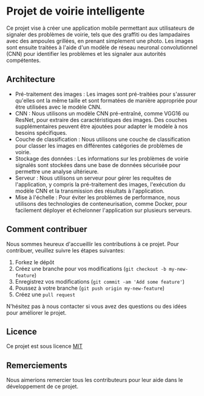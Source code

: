 # Projet de voirie intelligente

Ce projet vise à créer une application mobile permettant aux utilisateurs de signaler des problèmes de voirie, tels que des graffiti ou des lampadaires avec des ampoules grillées, en prenant simplement une photo. Les images sont ensuite traitées à l'aide d'un modèle de réseau neuronal convolutionnel (CNN) pour identifier les problèmes et les signaler aux autorités compétentes.

## Architecture

- Pré-traitement des images : Les images sont pré-traitées pour s'assurer qu'elles ont la même taille et sont formatées de manière appropriée pour être utilisées avec le modèle CNN.
- CNN : Nous utilisons un modèle CNN pré-entraîné, comme VGG16 ou ResNet, pour extraire des caractéristiques des images. Des couches supplémentaires peuvent être ajoutées pour adapter le modèle à nos besoins spécifiques.
- Couche de classification : Nous utilisons une couche de classification pour classer les images en différentes catégories de problèmes de voirie.
- Stockage des données : Les informations sur les problèmes de voirie signalés sont stockées dans une base de données sécurisée pour permettre une analyse ultérieure.
- Serveur : Nous utilisons un serveur pour gérer les requêtes de l'application, y compris la pré-traitement des images, l'exécution du modèle CNN et la transmission des résultats à l'application.
- Mise à l'échelle : Pour éviter les problèmes de performance, nous utilisons des technologies de conteneurisation, comme Docker, pour facilement déployer et échelonner l'application sur plusieurs serveurs.

## Comment contribuer

Nous sommes heureux d'accueillir les contributions à ce projet. Pour contribuer, veuillez suivre les étapes suivantes:

1. Forkez le dépôt
2. Créez une branche pour vos modifications (`git checkout -b my-new-feature`)
3. Enregistrez vos modifications (`git commit -am 'Add some feature'`)
4. Poussez à votre branche (`git push origin my-new-feature`)
5. Créez une `pull request`

N'hésitez pas à nous contacter si vous avez des questions ou des idées pour améliorer le projet.

## Licence

Ce projet est sous licence [MIT](https://opensource.org/licenses/MIT)

## Remerciements

Nous aimerions remercier tous les contributeurs pour leur aide dans le développement de ce projet.